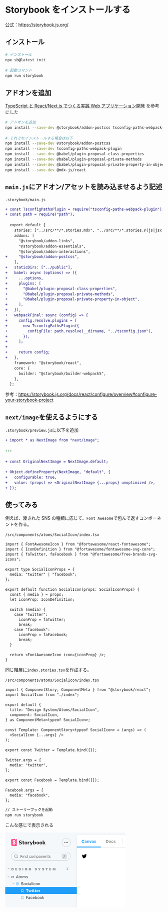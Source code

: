 # Storybook をインストールする

公式：https://storybook.js.org/

## インストール

```bash
# インストール
npx sb@latest init

# 起動コマンド
npm run storybook
```

## アドオンを追加

[TypeScript と React/Next.js でつくる実践 Web アプリケーション開発](https://amzn.to/3CyPF89) を参考にした

```bash
# アドオンを追加
npm install --save-dev @storybook/addon-postcss tsconfig-paths-webpack-plugin @babel/plugin-proposal-class-properties @babel/plugin-proposal-private-methods @babel/plugin-proposal-private-property-in-object @mdx-js/react

# それぞれインストールする場合は以下
npm install --save-dev @storybook/addon-postcss
npm install --save-dev tsconfig-paths-webpack-plugin
npm install --save-dev @babel/plugin-proposal-class-properties
npm install --save-dev @babel/plugin-proposal-private-methods
npm install --save-dev @babel/plugin-proposal-private-property-in-object
npm install --save-dev @mdx-js/react
```

## `main.js`にアドオン/アセットを読み込ませるよう記述

`.storybook/main.js`

```diff
+ const TsconfigPathsPlugin = require("tsconfig-paths-webpack-plugin");
+ const path = require("path");

  export default {
    stories: ["../src/**/*.stories.mdx", "../src/**/*.stories.@(js|jsx|ts|tsx)"],
    addons: [
      "@storybook/addon-links",
      "@storybook/addon-essentials",
      "@storybook/addon-interactions",
+     "@storybook/addon-postcss",
    ],
+   staticDirs: ["../public"],
+   babel: async (options) => ({
+     ...options,
+     plugins: [
+       "@babel/plugin-proposal-class-properties",
+       "@babel/plugin-proposal-private-methods",
+       "@babel/plugin-proposal-private-property-in-object",
+     ],
+   }),
+   webpackFinal: async (config) => {
+     config.resolve.plugins = [
+       new TsconfigPathsPlugin({
+         configFile: path.resolve(__dirname, "../tsconfig.json"),
+       }),
+     ];
+
+     return config;
+   },
    framework: "@storybook/react",
    core: {
      builder: "@storybook/builder-webpack5",
    },
  };
```

参考：https://storybook.js.org/docs/react/configure/overview#configure-your-storybook-project

## `next/image`を使えるようにする

`.storybook/preview.js`に以下を追加

```diff
+ import * as NextImage from "next/image";

---

+ const OriginalNextImage = NextImage.default;

+ Object.defineProperty(NextImage, "default", {
+   configurable: true,
+   value: (props) => <OriginalNextImage {...props} unoptimized />,
+ });
```

## 使ってみる

例えば、渡された SNS の種類に応じて、`Font Awesome`で包んで返すコンポーネントを作る。

`/src/components/atoms/SocialIcon/index.tsx`

```tsx
import { FontAwesomeIcon } from "@fortawesome/react-fontawesome";
import { IconDefinition } from "@fortawesome/fontawesome-svg-core";
import { faTwitter, faFacebook } from "@fortawesome/free-brands-svg-icons";

export type SocialIconProps = {
  media: "twitter" | "facebook";
};

export default function SocialIcon(props: SocialIconProps) {
  const { media } = props;
  let iconProp: IconDefinition;

  switch (media) {
    case "twitter":
      iconProp = faTwitter;
      break;
    case "facebook":
      iconProp = faFacebook;
      break;
  }

  return <FontAwesomeIcon icon={iconProp} />;
}
```

同じ階層に`index.stories.tsx`を作成する。

`/src/components/atoms/SocialIcon/index.tsx`

```tsx
import { ComponentStory, ComponentMeta } from "@storybook/react";
import SocialIcon from "./index";

export default {
  title: "Design System/Atoms/SocialIcon",
  component: SocialIcon,
} as ComponentMeta<typeof SocialIcon>;

const Template: ComponentStory<typeof SocialIcon> = (args) => (
  <SocialIcon {...args} />
);

export const Twitter = Template.bind({});

Twitter.args = {
  media: "twitter",
};

export const Facebook = Template.bind({});

Facebook.args = {
  media: "facebook",
};
```

```bash
// ストーリーブックを起動
npm run storybook
```

こんな感じで表示される

![](./storybook_sample.png)

